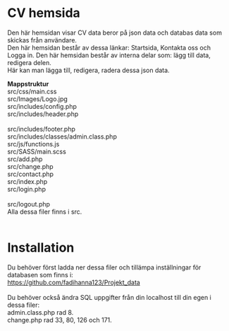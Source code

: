 # CV hemsida<br />
Den här hemsidan visar CV data beror på json data och databas data som skickas från användare.<br />
Den här hemsidan består av dessa länkar: Startsida, Kontakta oss och Logga in. Den här hemsidan består av interna delar som: lägg till data, redigera delen.<br />
Här kan man lägga till, redigera, radera dessa json data.<br />

**Mappstruktur**<br />
src/css/main.css<br />
src/Images/Logo.jpg<br />
src/includes/config.php<br />
src/includes/header.php<br /><br />
src/includes/footer.php<br />
src/includes/classes/admin.class.php<br />
src/js/functions.js<br />
src/SASS/main.scss<br />
src/add.php<br />
src/change.php<br />
src/contact.php<br />
src/index.php<br />
src/login.php<br /><br />
src/logout.php<br />
Alla dessa filer finns i src.<br />
<br />
# Installation<br />
Du behöver först ladda ner dessa filer och tillämpa inställningar för databasen som finns i:<br />
https://github.com/fadihanna123/Projekt_data<br />
<br />
Du behöver också ändra SQL uppgifter från din localhost till din egen i dessa filer:<br />
admin.class.php rad 8.<br />
change.php rad 33, 80, 126 och 171.<br />

